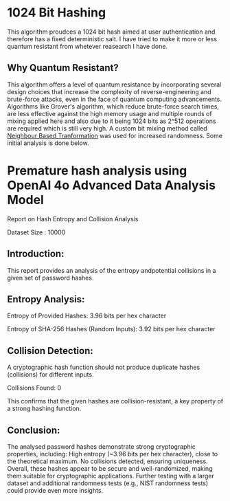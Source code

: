 # 1024 Bit Hashing

This algorithm proudces a 1024 bit hash aimed at user authentication and therefore has a fixed deterministic salt. I have tried to make it more or less quantum resistant from whetever reasearch I have done.

## Why Quantum Resistant?
This algorithm offers a level of quantum resistance by incorporating several design choices that increase the complexity of reverse-engineering and brute-force attacks, even in the face of quantum computing advancements. Algorithms like Grover's algorithm, which reduce brute-force search times, are less effective against the high memory usage and multiple rounds of mixing applied here and also due to it being 1024 bits as 2^512 operations are required which is still very high. A custom bit mixing method called [Neighbour Based Tranformation](https://github.com/arnavparashar04/NeigbourBasedTransformation) was used for increased randomness. Some initial analysis is done below.



# Premature hash analysis using OpenAI 4o Advanced Data Analysis Model

Report on Hash Entropy and Collision Analysis

Dataset Size : 10000

## Introduction:
This report provides an analysis of the entropy andpotential collisions in a given set of password hashes. 

## Entropy Analysis:

Entropy of Provided Hashes: 3.96 bits per hex character

Entropy of SHA-256 Hashes (Random Inputs): 3.92 bits per hex character


## Collision Detection:
A cryptographic hash function should not produce duplicate hashes (collisions) for different inputs.

Collisions Found: 0

This confirms that the given hashes are collision-resistant, a key property of a strong hashing function.

## Conclusion:
The analysed password hashes demonstrate strong cryptographic properties, including:
High entropy (~3.96 bits per hex character), close to the theoretical maximum.
No collisions detected, ensuring uniqueness.
Overall, these hashes appear to be secure and well-randomized, making them suitable for cryptographic applications. Further testing with a larger dataset and additional randomness tests (e.g., NIST randomness tests) could provide even more insights.
